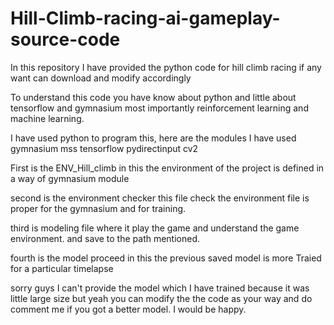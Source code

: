 # Hill-Climb-racing-ai-gameplay-source-code
In this repository I have provided the python code for hill climb racing if any want can download and modify accordingly 

To understand this code you have know about python and little about tensorflow and gymnasium most importantly reinforcement learning and machine learning.


I have used python to program this,
here are the modules I have used
gymnasium 
mss
tensorflow
pydirectinput
cv2


First is the ENV_Hill_climb in this the environment of the project is defined in a way of gymnasium module

second is the environment checker this file check the environment file is proper for the gymnasium and for training.

third is modeling file where it play the game and understand the game environment. and save to the path mentioned.

fourth is the model proceed in this the previous saved model is more Traied for a particular timelapse


sorry guys I can't provide the model which I have trained because it was little large size but yeah you can modify the the code as your way and do comment me if you got a better model. I would be happy.
